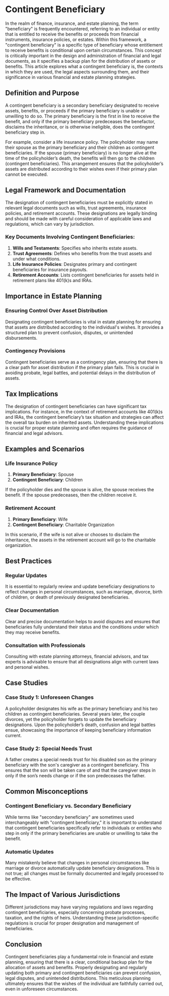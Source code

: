 # Contingent Beneficiary

In the realm of finance, insurance, and estate planning, the term "beneficiary" is frequently encountered, referring to an individual or entity that is entitled to receive the benefits or proceeds from financial instruments, insurance policies, or estates. Within this framework, a "contingent beneficiary" is a specific type of beneficiary whose entitlement to receive benefits is conditional upon certain circumstances. This concept is critically important in the design and administration of financial and legal documents, as it specifies a backup plan for the distribution of assets or benefits. This article explores what a contingent beneficiary is, the contexts in which they are used, the legal aspects surrounding them, and their significance in various financial and estate planning strategies.

## Definition and Purpose

A contingent beneficiary is a secondary beneficiary designated to receive assets, benefits, or proceeds if the primary beneficiary is unable or unwilling to do so. The primary beneficiary is the first in line to receive the benefit, and only if the primary beneficiary predeceases the benefactor, disclaims the inheritance, or is otherwise ineligible, does the contingent beneficiary step in.

For example, consider a life insurance policy. The policyholder may name their spouse as the primary beneficiary and their children as contingent beneficiaries. If the spouse (primary beneficiary) is no longer alive at the time of the policyholder’s death, the benefits will then go to the children (contingent beneficiaries). This arrangement ensures that the policyholder’s assets are distributed according to their wishes even if their primary plan cannot be executed.

## Legal Framework and Documentation

The designation of contingent beneficiaries must be explicitly stated in relevant legal documents such as wills, trust agreements, insurance policies, and retirement accounts. These designations are legally binding and should be made with careful consideration of applicable laws and regulations, which can vary by jurisdiction.

### Key Documents Involving Contingent Beneficiaries:

1. **Wills and Testaments**: Specifies who inherits estate assets.
2. **Trust Agreements**: Defines who benefits from the trust assets and under what conditions.
3. **Life Insurance Policies**: Designates primary and contingent beneficiaries for insurance payouts.
4. **Retirement Accounts**: Lists contingent beneficiaries for assets held in retirement plans like 401(k)s and IRAs.

## Importance in Estate Planning

### Ensuring Control Over Asset Distribution

Designating contingent beneficiaries is vital in estate planning for ensuring that assets are distributed according to the individual's wishes. It provides a structured plan to prevent confusion, disputes, or unintended disbursements.

### Contingency Provisions

Contingent beneficiaries serve as a contingency plan, ensuring that there is a clear path for asset distribution if the primary plan fails. This is crucial in avoiding probate, legal battles, and potential delays in the distribution of assets.

## Tax Implications

The designation of contingent beneficiaries can have significant tax implications. For instance, in the context of retirement accounts like 401(k)s and IRAs, the contingent beneficiary’s tax situation and strategies can affect the overall tax burden on inherited assets. Understanding these implications is crucial for proper estate planning and often requires the guidance of financial and legal advisors.

## Examples and Scenarios

### Life Insurance Policy

1. **Primary Beneficiary**: Spouse
2. **Contingent Beneficiary**: Children

If the policyholder dies and the spouse is alive, the spouse receives the benefit. If the spouse predeceases, then the children receive it.

### Retirement Account

1. **Primary Beneficiary**: Wife
2. **Contingent Beneficiary**: Charitable Organization

In this scenario, if the wife is not alive or chooses to disclaim the inheritance, the assets in the retirement account will go to the charitable organization.

## Best Practices

### Regular Updates

It is essential to regularly review and update beneficiary designations to reflect changes in personal circumstances, such as marriage, divorce, birth of children, or death of previously designated beneficiaries.

### Clear Documentation

Clear and precise documentation helps to avoid disputes and ensures that beneficiaries fully understand their status and the conditions under which they may receive benefits.

### Consultation with Professionals

Consulting with estate planning attorneys, financial advisors, and tax experts is advisable to ensure that all designations align with current laws and personal wishes.

## Case Studies

### Case Study 1: Unforeseen Changes

A policyholder designates his wife as the primary beneficiary and his two children as contingent beneficiaries. Several years later, the couple divorces, yet the policyholder forgets to update the beneficiary designations. Upon the policyholder’s death, confusion and legal battles ensue, showcasing the importance of keeping beneficiary information current.

### Case Study 2: Special Needs Trust

A father creates a special needs trust for his disabled son as the primary beneficiary with the son's caregiver as a contingent beneficiary. This ensures that the son will be taken care of and that the caregiver steps in only if the son’s needs change or if the son predeceases the father.

## Common Misconceptions

### Contingent Beneficiary vs. Secondary Beneficiary

While terms like "secondary beneficiary" are sometimes used interchangeably with "contingent beneficiary," it is important to understand that contingent beneficiaries specifically refer to individuals or entities who step in only if the primary beneficiaries are unable or unwilling to take the benefit.

### Automatic Updates

Many mistakenly believe that changes in personal circumstances like marriage or divorce automatically update beneficiary designations. This is not true; all changes must be formally documented and legally processed to be effective.

## The Impact of Various Jurisdictions

Different jurisdictions may have varying regulations and laws regarding contingent beneficiaries, especially concerning probate processes, taxation, and the rights of heirs. Understanding these jurisdiction-specific regulations is crucial for proper designation and management of beneficiaries.

## Conclusion

Contingent beneficiaries play a fundamental role in financial and estate planning, ensuring that there is a clear, conditional backup plan for the allocation of assets and benefits. Properly designating and regularly updating both primary and contingent beneficiaries can prevent confusion, legal disputes, and unintended distributions. This meticulous planning ultimately ensures that the wishes of the individual are faithfully carried out, even in unforeseen circumstances.